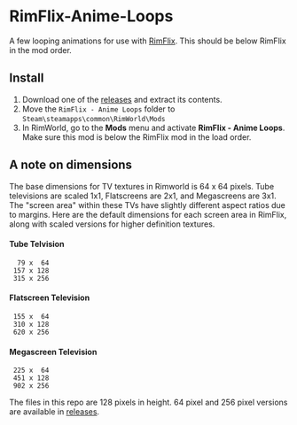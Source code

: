 # RimFlix-Anime-Loops
A few looping animations for use with [RimFlix](https://github.com/ritsu/RimFlix). This should be below RimFlix in the mod order.

## Install
1. Download one of the [releases](https://github.com/ritsu/RimFlix-Anime-Loops/releases) and extract its contents.
2. Move the `RimFlix - Anime Loops` folder to `Steam\steamapps\common\RimWorld\Mods`
3. In RimWorld, go to the **Mods** menu and activate **RimFlix - Anime Loops**.
Make sure this mod is below the RimFlix mod in the load order.

## A note on dimensions
The base dimensions for TV textures in Rimworld is 64 x 64 pixels. Tube televisions are scaled 1x1, Flatscreens are 2x1, and Megascreens are 3x1. The "screen area" within these TVs have slightly different aspect ratios due to margins. Here are the default dimensions for each screen area in RimFlix, along with scaled versions for higher definition textures.

#### Tube Telvision
      79 x  64
     157 x 128
     315 x 256
    
#### Flatscreen Television
     155 x  64
     310 x 128
     620 x 256
    
#### Megascreen Television
     225 x  64
     451 x 128
     902 x 256

The files in this repo are 128 pixels in height. 64 pixel and 256 pixel versions are available in [releases](https://github.com/ritsu/RimFlix-Anime-Loops/releases).

